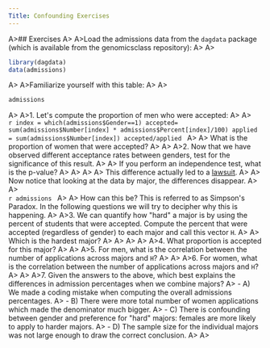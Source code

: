 ```yaml
---
Title: Confounding Exercises
---
```


A>## Exercises
A>
A>Load the admissions data from the `dagdata` package (which is available from the genomicsclass repository):
A>
A>
```r
library(dagdata) 
data(admissions)
```
A>
A>Familiarize yourself with this table:
A>
A>
```r
admissions
```
A>
A>1. Let's compute the proportion of men who were accepted:
A>
A>    
    ```r
    index = which(admissions$Gender==1)
    accepted= sum(admissions$Number[index] * admissions$Percent[index]/100)
    applied = sum(admissions$Number[index])
    accepted/applied
    ```
A>
A>    What is the proportion of women that were accepted?
A>
A>
A>2. Now that we have observed different acceptance rates between genders, test for the significance of this result.
A>
A>    If you perform an independence test, what is the p-value?
A>
A>
A>
A>    This difference actually led to a [lawsuit](http://en.wikipedia.org/wiki/Simpson%27s_paradox#Berkeley_gender_bias_case).
A>
A>    Now notice that looking at the data by major, the differences disappear. 
A>
A>    
    ```r
    admissions
    ```
A>
A>    How can this be? This is referred to as Simpson's Paradox. In the following questions we will try to decipher why this is happening.
A>
A>3. We can quantify how "hard" a major is by using the percent of students that were accepted. Compute the percent that were accepted (regardless of gender) to each major and call this vector `H`.
A>
A>    Which is the hardest major? 
A>
A>
A>
A>
A>4. What proportion is accepted for this major?
A>
A>
A>5. For men, what is the correlation between the number of applications across majors and `H`?
A>
A>
A>6. For women, what is the correlation between the number of applications across majors and `H`?
A>
A>
A>7. Given the answers to the above, which best explains the differences in admission percentages when we combine majors?
A>    - A) We made a coding mistake when computing the overall admissions percentages.
A>    - B) There were more total number of women applications which made the denominator much bigger.
A>    - C) There is confounding between gender and preference for "hard" majors: females are more likely to apply to harder majors.
A>    - D) The sample size for the individual majors was not large enough to draw the correct conclusion.
A>
A>
